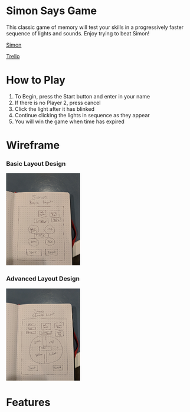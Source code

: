 # Simon Says Game
This classic game of memory will test your skills in a progressively faster sequence of lights and sounds. Enjoy trying to beat Simon!

[Simon](https://simon-game-nmorgan.netlify.com/)

[Trello](https://trello.com/b/Uao4ghMs/simon)

# How to Play
1. To Begin, press the Start button and enter in your name
2. If there is no Player 2, press cancel
3. Click the light after it has blinked
4. Continue clicking the lights in sequence as they appear
5. You will win the game when time has expired

# Wireframe

### Basic Layout Design
<img src='media/basic_layout.jpg' alt='basic layout design' height=250 width=200/>

### Advanced Layout Design
<img src='media/advanced_layout.jpg' alt='advanced layout design' height=250 width=200/>

# Features
